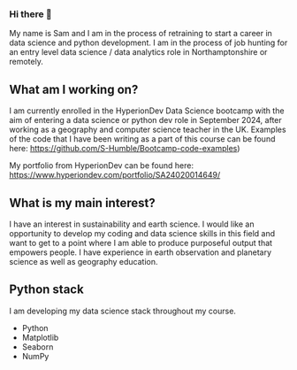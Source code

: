 ### Hi there 👋
My name is Sam and I am in the process of retraining to start a career in data science and python development. 
I am in the process of job hunting for an entry level data science / data analytics role in Northamptonshire or remotely. 

## What am I working on? 
I am currently enrolled in the HyperionDev Data Science bootcamp with the aim of entering a data science or python dev role in September 2024, after working as a geography and computer science teacher in the UK. 
Examples of the code that I have been writing as a part of this course can be found here: https://github.com/S-Humble/Bootcamp-code-examples)

My portfolio from HyperionDev can be found here: https://www.hyperiondev.com/portfolio/SA24020014649/

## What is my main interest? 
I have an interest in sustainability and earth science. I would like an opportunity to develop my coding and data science skills in this field and want to get to a point where I am able to produce purposeful output that empowers people.
I have experience in earth observation and planetary science as well as geography education. 

## Python stack
I am developing my data science stack throughout my course. 
* Python
* Matplotlib
* Seaborn
* NumPy

<!--
**S-Humble/S-Humble** is a ✨ _special_ ✨ repository because its `README.md` (this file) appears on your GitHub profile.

Here are some ideas to get you started:

- 🔭 I’m currently working on ...
- 🌱 I’m currently learning ...
- 👯 I’m looking to collaborate on ...
- 🤔 I’m looking for help with ...
- 💬 Ask me about ...
- 📫 How to reach me: ...
- 😄 Pronouns: ...
- ⚡ Fun fact: ...
-->

